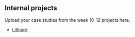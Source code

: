 ## Internal projects

Upload your case studies from the week 10-12 projects here.
* [Litlearn](./litlearn.md)

